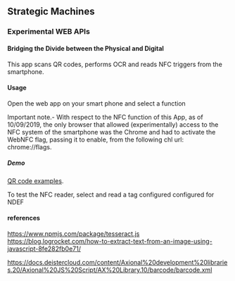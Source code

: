 ## Strategic Machines
### Experimental WEB APIs

#### Bridging the Divide between the Physical and Digital

This app scans QR codes, performs OCR and reads NFC triggers from the smartphone.

#### Usage

Open the web app on your smart phone and select a function

Important note.- With respect to the NFC function of this App, as of 10/09/2019, the only browser that allowed (experimentally) access to the NFC system of the smartphone was the Chrome and had to activate the WebNFC flag, passing it to enable, from the following chl url: chrome://flags. 

##### Demo

[QR code examples](https://www.google.com/search?q=qr&sxsrf=ACYBGNQvf2CHElh29Efs517GpRNnkVDWHQ:1571075556440&source=lnms&tbm=isch&sa=X&ved=0ahUKEwj6v9PDqJzlAhUrDWMBHYD0CRcQ_AUIEigB&biw=1280&bih=650).

To test the NFC reader, select and read a tag configured configured for NDEF

#### references
https://www.npmjs.com/package/tesseract.js
https://blog.logrocket.com/how-to-extract-text-from-an-image-using-javascript-8fe282fb0e71/

https://docs.deistercloud.com/content/Axional%20development%20libraries.20/Axional%20JS%20Script/AX%20Library.10/barcode/barcode.xml

